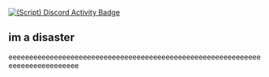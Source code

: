 [![(Script) Discord Activity Badge](https://badgen.net/badge/Playing%20Game/War%20Thunder%2C%202%20hours%2059%20minutes%20elapsed.?color=61d800&labelColor=00cd90&icon=discord)](https://github.com/DevXternal/DevXternal)

im a disaster
---
eeeeeeeeeeeeeeeeeeeeeeeeeeeeeeeeeeeeeeeeeeeeeeeeeeeeeeeeeeeeeeeeeeeeeeeeeeeeee
